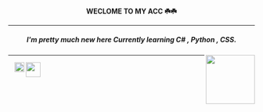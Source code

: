 <center><b>WECLOME TO MY ACC ☘️☘️</b></center>
<hr>
<h5><center>I'm pretty much new here
Currently learning C# , Python , CSS. </center></h5>

<img src="https://static.wikia.nocookie.net/gensin-impact/images/e/e4/Icon_Emoji_Paimon%27s_Paintings_19_Nahida_3.png/revision/latest/scale-to-width-down/250?cb=20221124043005"  align="right" width=100px height=100px>

<hr>
<img src="https://static-00.iconduck.com/assets.00/c-sharp-c-icon-456x512-9sej0lrz.png" align="left" height=20px width=10px>
<img src="https://cdn.iconscout.com/icon/free/png-256/python-3521655-2945099.png" align="left" height=20px width=20px>
<img src="https://cdn.iconscout.com/icon/free/png-256/css-37-226088.png" height=30px width=30px>
